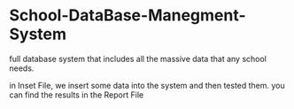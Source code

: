 # School-DataBase-Manegment-System
full database system that includes all the massive data that any school needs.

in Inset File, we insert some data into the system and then tested them. you can find the results in the Report File
